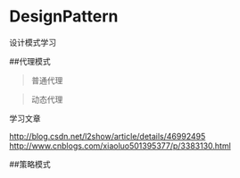 # DesignPattern
设计模式学习

##代理模式

>普通代理

>动态代理

学习文章

http://blog.csdn.net/l2show/article/details/46992495
http://www.cnblogs.com/xiaoluo501395377/p/3383130.html

##策略模式


